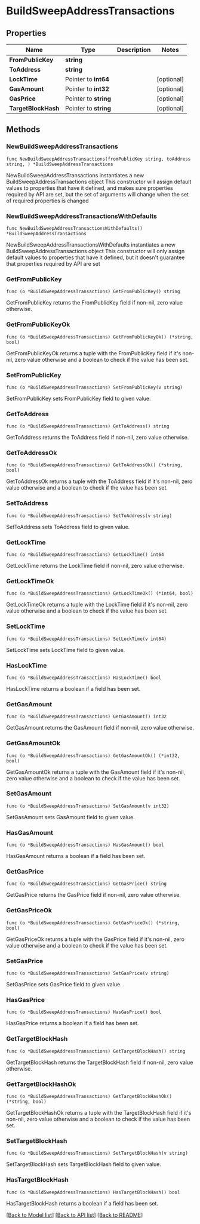 # BuildSweepAddressTransactions

## Properties

Name | Type | Description | Notes
------------ | ------------- | ------------- | -------------
**FromPublicKey** | **string** |  | 
**ToAddress** | **string** |  | 
**LockTime** | Pointer to **int64** |  | [optional] 
**GasAmount** | Pointer to **int32** |  | [optional] 
**GasPrice** | Pointer to **string** |  | [optional] 
**TargetBlockHash** | Pointer to **string** |  | [optional] 

## Methods

### NewBuildSweepAddressTransactions

`func NewBuildSweepAddressTransactions(fromPublicKey string, toAddress string, ) *BuildSweepAddressTransactions`

NewBuildSweepAddressTransactions instantiates a new BuildSweepAddressTransactions object
This constructor will assign default values to properties that have it defined,
and makes sure properties required by API are set, but the set of arguments
will change when the set of required properties is changed

### NewBuildSweepAddressTransactionsWithDefaults

`func NewBuildSweepAddressTransactionsWithDefaults() *BuildSweepAddressTransactions`

NewBuildSweepAddressTransactionsWithDefaults instantiates a new BuildSweepAddressTransactions object
This constructor will only assign default values to properties that have it defined,
but it doesn't guarantee that properties required by API are set

### GetFromPublicKey

`func (o *BuildSweepAddressTransactions) GetFromPublicKey() string`

GetFromPublicKey returns the FromPublicKey field if non-nil, zero value otherwise.

### GetFromPublicKeyOk

`func (o *BuildSweepAddressTransactions) GetFromPublicKeyOk() (*string, bool)`

GetFromPublicKeyOk returns a tuple with the FromPublicKey field if it's non-nil, zero value otherwise
and a boolean to check if the value has been set.

### SetFromPublicKey

`func (o *BuildSweepAddressTransactions) SetFromPublicKey(v string)`

SetFromPublicKey sets FromPublicKey field to given value.


### GetToAddress

`func (o *BuildSweepAddressTransactions) GetToAddress() string`

GetToAddress returns the ToAddress field if non-nil, zero value otherwise.

### GetToAddressOk

`func (o *BuildSweepAddressTransactions) GetToAddressOk() (*string, bool)`

GetToAddressOk returns a tuple with the ToAddress field if it's non-nil, zero value otherwise
and a boolean to check if the value has been set.

### SetToAddress

`func (o *BuildSweepAddressTransactions) SetToAddress(v string)`

SetToAddress sets ToAddress field to given value.


### GetLockTime

`func (o *BuildSweepAddressTransactions) GetLockTime() int64`

GetLockTime returns the LockTime field if non-nil, zero value otherwise.

### GetLockTimeOk

`func (o *BuildSweepAddressTransactions) GetLockTimeOk() (*int64, bool)`

GetLockTimeOk returns a tuple with the LockTime field if it's non-nil, zero value otherwise
and a boolean to check if the value has been set.

### SetLockTime

`func (o *BuildSweepAddressTransactions) SetLockTime(v int64)`

SetLockTime sets LockTime field to given value.

### HasLockTime

`func (o *BuildSweepAddressTransactions) HasLockTime() bool`

HasLockTime returns a boolean if a field has been set.

### GetGasAmount

`func (o *BuildSweepAddressTransactions) GetGasAmount() int32`

GetGasAmount returns the GasAmount field if non-nil, zero value otherwise.

### GetGasAmountOk

`func (o *BuildSweepAddressTransactions) GetGasAmountOk() (*int32, bool)`

GetGasAmountOk returns a tuple with the GasAmount field if it's non-nil, zero value otherwise
and a boolean to check if the value has been set.

### SetGasAmount

`func (o *BuildSweepAddressTransactions) SetGasAmount(v int32)`

SetGasAmount sets GasAmount field to given value.

### HasGasAmount

`func (o *BuildSweepAddressTransactions) HasGasAmount() bool`

HasGasAmount returns a boolean if a field has been set.

### GetGasPrice

`func (o *BuildSweepAddressTransactions) GetGasPrice() string`

GetGasPrice returns the GasPrice field if non-nil, zero value otherwise.

### GetGasPriceOk

`func (o *BuildSweepAddressTransactions) GetGasPriceOk() (*string, bool)`

GetGasPriceOk returns a tuple with the GasPrice field if it's non-nil, zero value otherwise
and a boolean to check if the value has been set.

### SetGasPrice

`func (o *BuildSweepAddressTransactions) SetGasPrice(v string)`

SetGasPrice sets GasPrice field to given value.

### HasGasPrice

`func (o *BuildSweepAddressTransactions) HasGasPrice() bool`

HasGasPrice returns a boolean if a field has been set.

### GetTargetBlockHash

`func (o *BuildSweepAddressTransactions) GetTargetBlockHash() string`

GetTargetBlockHash returns the TargetBlockHash field if non-nil, zero value otherwise.

### GetTargetBlockHashOk

`func (o *BuildSweepAddressTransactions) GetTargetBlockHashOk() (*string, bool)`

GetTargetBlockHashOk returns a tuple with the TargetBlockHash field if it's non-nil, zero value otherwise
and a boolean to check if the value has been set.

### SetTargetBlockHash

`func (o *BuildSweepAddressTransactions) SetTargetBlockHash(v string)`

SetTargetBlockHash sets TargetBlockHash field to given value.

### HasTargetBlockHash

`func (o *BuildSweepAddressTransactions) HasTargetBlockHash() bool`

HasTargetBlockHash returns a boolean if a field has been set.


[[Back to Model list]](../README.md#documentation-for-models) [[Back to API list]](../README.md#documentation-for-api-endpoints) [[Back to README]](../README.md)



